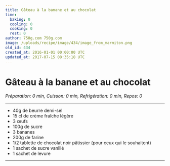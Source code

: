 ```yaml
---
title: Gâteau à la banane et au chocolat
time:
  baking: 0
  cooling: 0
  cooking: 0
  rest: 0
author: 750g.com 750g.com
image: /uploads/recipe/image/434/image_from_marmiton.png
old_id: 434
created_at: 2016-01-01 00:00:00 UTC
updated_at: 2017-07-15 08:35:18 UTC
---
```


# Gâteau à la banane et au chocolat

_Préparation: 0 min, Cuisson: 0 min, Refrigération: 0 min, Repos: 0_

---

- 40g de beurre demi-sel
- 15 cl de crème fraîche légère
- 3 œufs
- 100g de sucre
- 3 bananes
- 200g de farine
- 1/2 tablette de chocolat noir pâtissier (pour ceux qui le souhaitent)
- 1 sachet de sucre vanillé
- 1 sachet de levure

---
